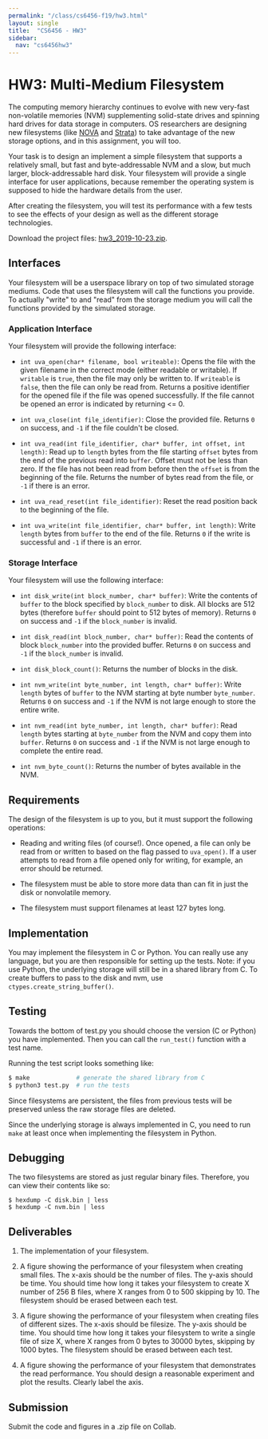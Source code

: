 ```yaml
---
permalink: "/class/cs6456-f19/hw3.html"
layout: single
title:  "CS6456 - HW3"
sidebar:
  nav: "cs6456hw3"
---
```


<style>
.masthead {
  display: none;
}
</style>



# HW3: Multi-Medium Filesystem

The computing memory hierarchy continues to evolve with new very-fast
non-volatile memories (NVM) supplementing solid-state drives and spinning hard
drives for data storage in computers. OS researchers are designing new
filesystems (like [NOVA](https://www.usenix.org/node/194455) and
[Strata](https://www.cs.utexas.edu/~simon/sosp17-final207.pdf)) to take
advantage of the new storage options, and in this assignment, you will too.

Your task is to design an implement a simple filesystem that supports a
relatively small, but fast and byte-addressable NVM and a slow, but much larger,
block-addressable hard disk. Your filesystem will provide a single interface
for user applications, because remember the operating system is supposed to
hide the hardware details from the user.

After creating the filesystem, you will test its performance with a few tests to
see the effects of your design as well as the different storage technologies.

Download the project files: [hw3_2019-10-23.zip](hw/hw3_2019-10-23.zip).

## Interfaces

Your filesystem will be a userspace library on top of two simulated storage
mediums. Code that uses the filesystem will call the functions you provide. To
actually "write" to and "read" from the storage medium you will call the
functions provided by the simulated storage.

### Application Interface

Your filesystem will provide the following interface:

- `int uva_open(char* filename, bool writeable)`: Opens the file with the given
  filename in the correct mode (either readable or writable). If `writable` is
  `true`, then the file may only be written to. If `writeable` is `false`, then
  the file can only be read from. Returns a positive identifier for the opened
  file if the file was opened successfully. If the file cannot be opened an
  error is indicated by returning <= 0.

- `int uva_close(int file_identifier)`: Close the provided file. Returns `0` on
  success, and `-1` if the file couldn't be closed.

- `int uva_read(int file_identifier, char* buffer, int offset, int length)`:
  Read up to `length` bytes from the file starting `offset` bytes from the end
  of the previous read into `buffer`. Offset must not be less than zero. If the
  file has not been read from before then the `offset` is from the beginning of
  the file. Returns the number of bytes read from the file, or `-1` if there is
  an error.

- `int uva_read_reset(int file_identifier)`: Reset the read position back to the
  beginning of the file.

- `int uva_write(int file_identifier, char* buffer, int length)`: Write `length`
  bytes from `buffer` to the end of the file. Returns `0` if the write is
  successful and `-1` if there is an error.

### Storage Interface

Your filesystem will use the following interface:

- `int disk_write(int block_number, char* buffer)`: Write the contents of
  `buffer` to the block specified by `block_number` to disk. All blocks are 512
  bytes (therefore `buffer` should point to 512 bytes of memory). Returns `0` on
  success and `-1` if the `block_number` is invalid.

- `int disk_read(int block_number, char* buffer)`: Read the contents of block
  `block_number` into the provided buffer. Returns `0` on success and `-1` if
  the `block_number` is invalid.

- `int disk_block_count()`: Returns the number of blocks in the disk.

- `int nvm_write(int byte_number, int length, char* buffer)`: Write `length`
  bytes of `buffer` to the NVM starting at byte number `byte_number`. Returns
  `0` on success and `-1` if the NVM is not large enough to store the entire
  write.

- `int nvm_read(int byte_number, int length, char* buffer)`: Read `length` bytes
  starting at `byte_number` from the NVM and copy them into `buffer`. Returns
  `0` on success and `-1` if the NVM is not large enough to complete the entire
  read.

- `int nvm_byte_count()`: Returns the number of bytes available in the NVM.


## Requirements

The design of the filesystem is up to you, but it must support the following
operations:

- Reading and writing files (of course!). Once opened, a file can only be read
  from or written to based on the flag passed to `uva_open()`. If a user
  attempts to read from a file opened only for writing, for example, an error
  should be returned.

- The filesystem must be able to store more data than can fit in just the disk
  or nonvolatile memory.

- The filesystem must support filenames at least 127 bytes long.

## Implementation

You may implement the filesystem in C or Python. You can really use any
language, but you are then responsible for setting up the tests. Note: if you
use Python, the underlying storage will still be in a shared library from C. To
create buffers to pass to the disk and nvm, use `ctypes.create_string_buffer()`.


## Testing

Towards the bottom of test.py you should choose the version (C or Python) you
have implemented. Then you can call the `run_test()` function with a test name.

Running the test script looks something like:

```bash
$ make             # generate the shared library from C
$ python3 test.py  # run the tests
```

Since filesystems are persistent, the files from previous tests will be
preserved unless the raw storage files are deleted.

Since the underlying storage is always implemented in C, you need to run `make`
at least once when implementing the filesystem in Python.

## Debugging

The two filesystems are stored as just regular binary files. Therefore, you can
view their contents like so:

    $ hexdump -C disk.bin | less
    $ hexdump -C nvm.bin | less

## Deliverables

1. The implementation of your filesystem.

2. A figure showing the performance of your filesystem when creating small
   files. The x-axis should be the number of files. The y-axis should be time.
   You should time how long it takes your filesystem to create X number of 256 B
   files, where X ranges from 0 to 500 skipping by 10. The filesystem should be
   erased between each test.

3. A figure showing the performance of your filesystem when creating files of
   different sizes. The x-axis should be filesize. The y-axis should be time.
   You should time how long it takes your filesystem to write a single file of
   size X, where X ranges from 0 bytes to 30000 bytes, skipping by 1000 bytes.
   The filesystem should be erased between each test.

4. A figure showing the performance of your filesystem that demonstrates the
   read performance. You should design a reasonable experiment and plot the
   results. Clearly label the axis.

## Submission

Submit the code and figures in a .zip file on Collab.



